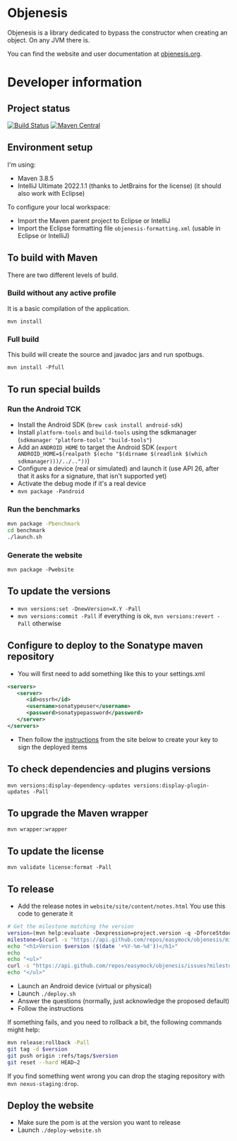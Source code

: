 # Objenesis

Objenesis is a library dedicated to bypass the constructor when creating an object. On any JVM there is.

You can find the website and user documentation at [objenesis.org](http://objenesis.org).

# Developer information

## Project status

[![Build Status](https://travis-ci.org/easymock/objenesis.svg?branch=master)](https://travis-ci.org/easymock/objenesis)
[![Maven Central](https://maven-badges.herokuapp.com/maven-central/org.objenesis/objenesis/badge.svg)](https://maven-badges.herokuapp.com/maven-central/org.objenesis/objenesis)

## Environment setup

I'm using:
- Maven 3.8.5
- IntelliJ Ultimate 2022.1.1 (thanks to JetBrains for the license) (it should also work with Eclipse)

To configure your local workspace:
- Import the Maven parent project to Eclipse or IntelliJ
- Import the Eclipse formatting file `objenesis-formatting.xml` (usable in Eclipse or IntelliJ)

## To build with Maven

There are two different levels of build.

### Build without any active profile

It is a basic compilation of the application.

`mvn install`

### Full build

This build will create the source and javadoc jars and run spotbugs.

`mvn install -Pfull`

## To run special builds

### Run the Android TCK

- Install the Android SDK (`brew cask install android-sdk`)
- Install `platform-tools` and `build-tools` using the sdkmanager (`sdkmanager "platform-tools" "build-tools"`)
- Add an `ANDROID_HOME` to target the Android SDK (`export ANDROID_HOME=$(realpath $(echo "$(dirname $(readlink $(which sdkmanager)))/../.."))`)
- Configure a device (real or simulated) and launch it (use API 26, after that it asks for a signature, that isn't supported yet)
- Activate the debug mode if it's a real device
- `mvn package -Pandroid`

### Run the benchmarks

```bash
mvn package -Pbenchmark
cd benchmark
./launch.sh
```

### Generate the website

`mvn package -Pwebsite`

## To update the versions

- `mvn versions:set -DnewVersion=X.Y -Pall`
- `mvn versions:commit -Pall` if everything is ok, `mvn versions:revert -Pall` otherwise

## Configure to deploy to the Sonatype maven repository

- You will first need to add something like this to your settings.xml
```xml
<servers>
   <server>
      <id>ossrh</id>
      <username>sonatypeuser</username>
      <password>sonatypepassword</password>
   </server>
</servers>
```
- Then follow the [instructions](https://central.sonatype.org/pages/working-with-pgp-signatures.html) from the site below to create your key to sign the deployed items

## To check dependencies and plugins versions

`mvn versions:display-dependency-updates versions:display-plugin-updates -Pall`

## To upgrade the Maven wrapper

`mvn wrapper:wrapper`

## To update the license

`mvn validate license:format -Pall`

## To release

* Add the release notes in `website/site/content/notes.html` You use this code to generate it

```bash
# Get the milestone matching the version
version=(mvn help:evaluate -Dexpression=project.version -q -DforceStdout | cut -d'-' -f1)
milestone=$(curl -s "https://api.github.com/repos/easymock/objenesis/milestones" | jq ".[] | select(.title==\"$version\") | .number")
echo "<h1>Version $version ($(date '+%Y-%m-%d'))</h1>"
echo
echo "<ul>"  
curl -s "https://api.github.com/repos/easymock/objenesis/issues?milestone=${milestone}&state=all" | jq -r '.[] | "  <li>" + .title + " (#" + (.number|tostring) + ")</li>"'
echo "</ul>"
```

* Launch an Android device (virtual or physical) 
* Launch `./deploy.sh`
* Answer the questions (normally, just acknowledge the proposed default)
* Follow the instructions

If something fails, and you need to rollback a bit, the following commands might help:
```bash
mvn release:rollback -Pall
git tag -d $version
git push origin :refs/tags/$version
git reset --hard HEAD~2
```

If you find something went wrong you can drop the staging repository with `mvn nexus-staging:drop`.

## Deploy the website

* Make sure the pom is at the version you want to release
* Launch `./deploy-website.sh`
